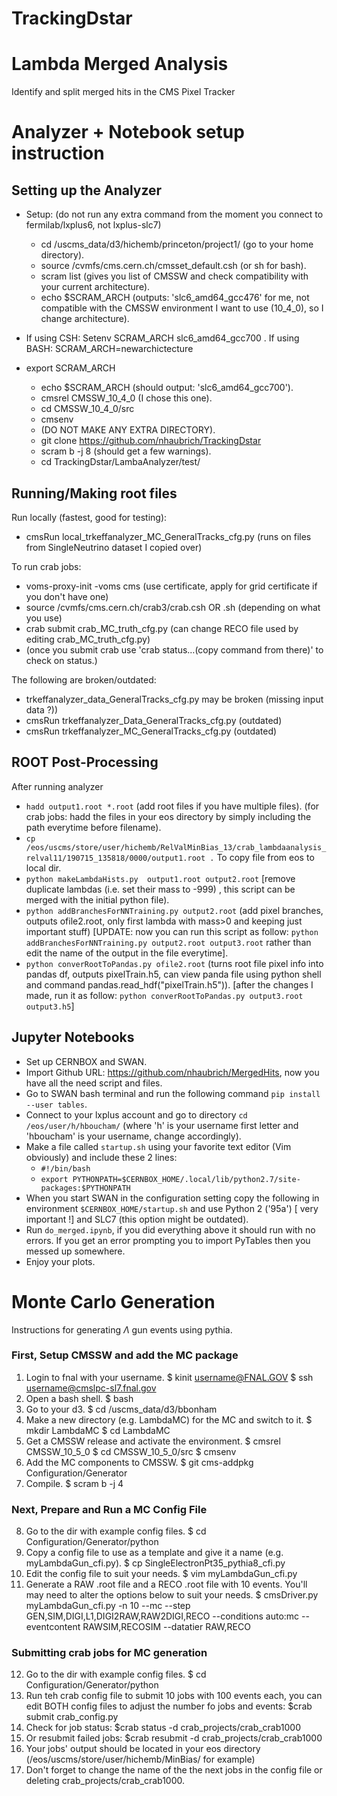 # TrackingDstar

# Lambda Merged Analysis
Identify and split merged hits in the CMS Pixel Tracker

# Analyzer + Notebook setup instruction
## Setting up the Analyzer
- Setup: (do not run any extra command from the moment you connect to fermilab/lxplus6, not lxplus-slc7)
	- cd /uscms_data/d3/hichemb/princeton/project1/ (go to your home directory).
	- source /cvmfs/cms.cern.ch/cmsset_default.csh (or sh for bash).
	- scram list (gives you list of CMSSW and check compatibility with your current architecture).
	- echo $SCRAM_ARCH (outputs: 'slc6_amd64_gcc476' for me, not compatible with the CMSSW environment I want to use (10_4_0), so I change architecture).

- If using CSH: Setenv SCRAM_ARCH slc6_amd64_gcc700 . If using BASH: SCRAM_ARCH=newarchictecture
- export SCRAM_ARCH
	- echo $SCRAM_ARCH (should output: 'slc6_amd64_gcc700').
	- cmsrel CMSSW_10_4_0 (I chose this one).
	- cd CMSSW_10_4_0/src
	- cmsenv
	- (DO NOT MAKE ANY EXTRA DIRECTORY).
	- git clone https://github.com/nhaubrich/TrackingDstar 
	- scram b -j 8 (should get a few warnings).
	- cd TrackingDstar/LambaAnalyzer/test/

## Running/Making root files
Run locally (fastest, good for testing):
 - cmsRun local_trkeffanalyzer_MC_GeneralTracks_cfg.py (runs on files from SingleNeutrino dataset I copied over) 

To run crab jobs:
- voms-proxy-init -voms cms (use certificate, apply for grid certificate if you don't have one)
- source /cvmfs/cms.cern.ch/crab3/crab.csh  OR .sh (depending on what you use) 
- crab submit crab_MC_truth_cfg.py (can change RECO file used by editing crab_MC_truth_cfg.py)
- (once you submit crab use 'crab status…(copy command from there)' to check on status.)

The following are broken/outdated:
- trkeffanalyzer_data_GeneralTracks_cfg.py  may be broken (missing input data ?))
- cmsRun trkeffanalyzer_Data_GeneralTracks_cfg.py (outdated)
- cmsRun trkeffanalyzer_MC_GeneralTracks_cfg.py (outdated)

## ROOT Post-Processing
After running analyzer
- `hadd output1.root *.root`  (add root files if you have multiple files). (for crab jobs: hadd the files in your eos directory by simply including the path everytime before filename).
- `cp /eos/uscms/store/user/hichemb/RelValMinBias_13/crab_lambdaanalysis_relval11/190715_135818/0000/output1.root .` To copy file from eos to local dir.
- `python makeLambdaHists.py  output1.root output2.root` [remove duplicate lambdas (i.e. set their mass to -999) , this script can be merged with the initial python file).
- `python addBranchesForNNTraining.py output2.root` (add pixel branches, outputs ofile2.root, only first lambda with mass>0  and keeping just important stuff) [UPDATE: now you can run this script as follow: `python addBranchesForNNTraining.py output2.root output3.root` rather than edit the name of the output in the file everytime].
- `python converRootToPandas.py ofile2.root` (turns root file pixel info into pandas df, outputs pixelTrain.h5, can view panda file using python shell and command pandas.read_hdf("pixelTrain.h5")). [after the changes I made, run it as follow: `python converRootToPandas.py output3.root output3.h5`]


## Jupyter Notebooks
- Set up CERNBOX and SWAN.
- Import Github URL: https://github.com/nhaubrich/MergedHits, now you have all the need script and files.
- Go to SWAN bash terminal and run the following command `pip install --user tables`.
- Connect to your lxplus account and go to directory `cd /eos/user/h/hboucham/` (where 'h' is your username first letter and 'hboucham' is your username, change accordingly).
- Make a file called `startup.sh` using your favorite text editor (Vim obviously) and include these 2 lines:
	- `#!/bin/bash`
	- `export PYTHONPATH=$CERNBOX_HOME/.local/lib/python2.7/site-packages:$PYTHONPATH`
- When you start SWAN in the configuration setting copy the following in environment `$CERNBOX_HOME/startup.sh` and use Python 2 ('95a') [ very important !] and SLC7 (this option might be outdated).
- Run `do_merged.ipynb`, if you did everything above it should run with no errors. If you get an error prompting you to import PyTables then you messed up somewhere.
- Enjoy your plots.

# Monte Carlo Generation
Instructions for generating $\Lambda$ gun events using pythia.

### First, Setup CMSSW and add the MC package
1) Login to fnal with your username.
    $ kinit username@FNAL.GOV
    $ ssh username@cmslpc-sl7.fnal.gov
2) Open a bash shell.
    $ bash
3) Go to your d3. 
    $ cd /uscms_data/d3/bbonham
4) Make a new directory (e.g. LambdaMC) for the MC and switch to it.
    $ mkdir LambdaMC
    $ cd LambdaMC
5) Get a CMSSW release and activate the environment. 
    $ cmsrel CMSSW_10_5_0
    $ cd CMSSW_10_5_0/src
    $ cmsenv
6) Add the MC components to CMSSW. 
    $ git cms-addpkg Configuration/Generator
7) Compile. 
    $ scram b -j 4

### Next, Prepare and Run a MC Config File
8) Go to the dir with example config files. 
    $ cd Configuration/Generator/python
9) Copy a config file to use as a template and give it a name (e.g. myLambdaGun_cfi.py). 
    $ cp SingleElectronPt35_pythia8_cfi.py 
10) Edit the config file to suit your needs. 
    $ vim myLambdaGun_cfi.py
11) Generate a RAW .root file and a RECO .root file with 10 events. You'll may need to alter the options below to suit your needs.
    $ cmsDriver.py myLambdaGun_cfi.py -n 10 --mc --step GEN,SIM,DIGI,L1,DIGI2RAW,RAW2DIGI,RECO --conditions auto:mc --eventcontent RAWSIM,RECOSIM --datatier RAW,RECO
    
### Submitting crab jobs for MC generation
12) Go to the dir with example config files. 
   $ cd Configuration/Generator/python
13) Run teh crab config file to submit 10 jobs with 100 events each, you can edit BOTH config files to adjust the number fo jobs and events:
   $crab submit crab_config.py
14) Check for job status:
   $crab status -d crab_projects/crab_crab1000  
15) Or resubmit failed jobs:
   $crab resubmit -d crab_projects/crab_crab1000 
16) Your jobs' output should be located in your eos directory (/eos/uscms/store/user/hichemb/MinBias/ for example)
17) Don't forget to change the name of the the next jobs in the config file or deleting crab_projects/crab_crab1000. 
